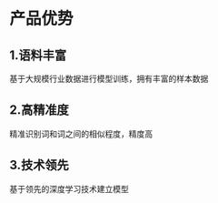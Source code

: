 # 产品优势

## 1.语料丰富
   基于大规模行业数据进行模型训练，拥有丰富的样本数据

## 2.高精准度
   精准识别词和词之间的相似程度，精度高

## 3.技术领先
   基于领先的深度学习技术建立模型
